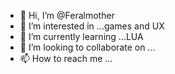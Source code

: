 - 👋 Hi, I’m @Feralmother
- 👀 I’m interested in ...games and UX
- 🌱 I’m currently learning ...LUA
- 💞️ I’m looking to collaborate on ...
- 📫 How to reach me ...

<!---
Feralmother/Feralmother is a ✨ special ✨ repository because its `README.md` (this file) appears on your GitHub profile.
You can click the Preview link to take a look at your changes.
--->
